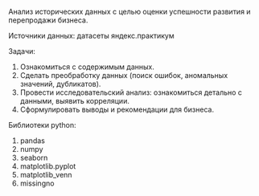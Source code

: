 Анализ исторических данных с целью оценки успешности развития и перепродажи бизнеса.

Источники данных: датасеты яндекс.практикум

Задачи:

1. Ознакомиться с содержимым данных.
2. Сделать преобработку данных (поиск ошибок, аномальных значений, дубликатов).
3. Провести исследовательский анализ: ознакомиться детально с данными, выявить корреляции.
4. Сформулировать выводы и рекомендации для бизнеса.


Библиотеки python:
1. pandas
2. numpy
3. seaborn
4. matplotlib.pyplot
5. matplotlib_venn
6. missingno
